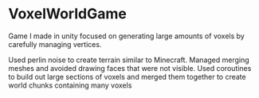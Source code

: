 # VoxelWorldGame
Game I made in unity focused on generating large amounts of voxels by carefully managing vertices.

Used perlin noise to create terrain similar to Minecraft. Managed merging meshes and avoided drawing faces that were not visible. Used coroutines to build out large sections of voxels and merged them together to create world chunks containing many voxels

